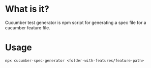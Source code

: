 # What is it?
Cucumber test generator is npm script for generating a spec file for a cucumber feature file.
# Usage
```npx cucumber-spec-generator <folder-with-features/feature-path>```
